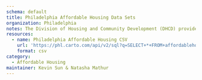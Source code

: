 ```yaml
---
schema: default
title: Philadelphia Affordable Housing Data Sets
organization: Philadelphia
notes: The Division of Housing and Community Development (DHCD) provides funding to developers that are building or renovating affordable homes. These homes are available for sale, for rent, and to support people with special needs. This dataset shows the number and location of units built between Fiscal Year (FY) 2013 and 2016.
resources:
  - name: Philadelphia Affordable Housing CSV
    url: 'https://phl.carto.com/api/v2/sql?q=SELECT+*+FROM+affordablehousingproduction&filename=affordablehousingproduction&format=csv&skipfields=cartodb_id,the_geom,the_geom_webmercator'
    format: csv
category:
  - Affordable Housing
maintainer: Kevin Sun & Natasha Mathur
---
```

